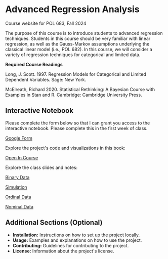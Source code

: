 # Advanced Regression Analysis

Course website for POL 683, Fall 2024

The purpose of this course is to introduce students to advanced regression techniques. Students in this course should be very familiar with linear regression, as well as the Gauss-Markov assumptions underlying the classical linear model (i.e., POL 682). In this course, we will consider a variety of regression techniques for categorical and limited data.

**Required Course Readings**

Long, J. Scott. 1997. Regression Models for Categorical and Limited Dependent Variables. Sage: New York.

McElreath, Richard 2020. Statistical Rethinking: A Bayesian Course with Examples in Stan and R. Cambridge: Cambridge University Press.

## Interactive Notebook

Please complete the form below so that I can grant you access to the interactive notebook. Please complete this in the first week of class.

[Google Form](https://forms.gle/7x28XCeMneSuiqaW7) 

Explore the project's code and visualizations in this book:

[Open In Course ](https://advancedregression.com) 

Explore the class slides and notes:

[Binary Data ](http://rpubs.com/crweber9874/1229076) 

[Simulation  ](http://rpubs.com/crweber9874/1229075) 

[Ordinal Data  ](http://rpubs.com/crweber9874/1229074) 

[Nominal Data  ](https://rpubs.com/crweber9874/1234999) 


## Additional Sections (Optional)

* **Installation:** Instructions on how to set up the project locally.
* **Usage:** Examples and explanations on how to use the project.
* **Contributing:** Guidelines for contributing to the project.
* **License:** Information about the project's license.   

